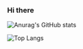 ### Hi there

![Anurag's GitHub stats](https://github-readme-stats.vercel.app/api?username=ItsMagick&show_icons=true&theme=calm_pink)

![Top Langs](https://github-readme-stats.vercel.app/api/top-langs/?username=ItsMagick&theme=calm_pink)

